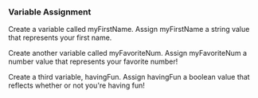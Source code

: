 ### Variable Assignment

Create a variable called myFirstName. Assign myFirstName a string value that
represents your first name.

Create another variable called myFavoriteNum. Assign myFavoriteNum a number
value that represents your favorite number!

Create a third variable, havingFun. Assign havingFun a boolean value that
reflects whether or not you're having fun!
